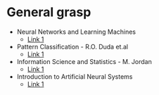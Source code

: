 # General grasp
- Neural Networks and Learning Machines
  - [Link 1](https://cours.etsmtl.ca/sys843/REFS/Books/ebook_Haykin09.pdf)
- Pattern Classification - R.O. Duda et.al
  - [Link 1](https://cours.etsmtl.ca/sys843/REFS/Books/Duda_Pattern_classification.pdf)
- Information Science and Statistics - M. Jordan
  - [Link 1](https://cours.etsmtl.ca/sys843/REFS/Books/Bishop%20-%20Pattern%20Recognition%20and%20Machine%20Learning.pdf)
- Introduction to Artificial Neural Systems
  - [Link 1](https://cours.etsmtl.ca/sys843/REFS/Books/ebook_Zurada92.pdf)